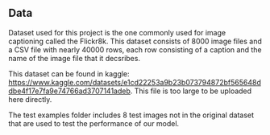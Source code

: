 ## Data

Dataset used for this project is the one commonly used for image captioning called the Flickr8k. This dataset consists of 8000 image files and a CSV file with nearly 40000 rows, each row consisting of a caption and the name of the image file that it decsribes.

This dataset can be found in kaggle: https://www.kaggle.com/datasets/e1cd22253a9b23b073794872bf565648ddbe4f17e7fa9e74766ad3707141adeb. This file is too large to be uploaded here directly. 

The test examples folder includes 8 test images not in the original dataset that are used to test the performance of our model. 
